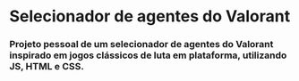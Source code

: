 # Selecionador de agentes do Valorant

### Projeto pessoal de um selecionador de agentes do Valorant inspirado em jogos clássicos de luta em plataforma, utilizando JS, HTML e CSS.



